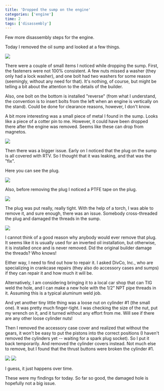 ```yaml
---
title: 'Dropped the sump on the engine'
categories: ['engine']
time: 2
tags: ['disassembly']
---
```


Few more disassembly steps for the engine.

<!-- more -->

Today I removed the oil sump and looked at a few things.

![](0-removed-the-sump.jpeg)

There were a couple of small items I noticed while dropping the sump. First, the fasteners were not 100% consistent. A few nuts missed a washer (they only had a lock washer), and one bolt had two washers for some reason (seemingly, without any need for that). It's nothing, of course, but might be telling a bit about the attention to the details of the builder.

Also, one bolt on the bottom is installed "reverse" (from what I understand, the convention is to insert bolts from the left when an engine is vertically on the stand). Could be done for clearance reasons, however, I don't know.

A bit more interesting was a small piece of metal I found in the sump. Looks like a piece of a cotter pin to me. However, it could have been dropped there after the engine was removed. Seems like these can drop from magnetos.

![](1-piece-of-metal.jpeg)

Then there was a bigger issue. Early on I noticed that the plug on the sump is all covered with RTV. So I thought that it was leaking, and that was the "fix".

Here you can see the plug.

![](2-plug-siliconed.jpeg)

Also, before removing the plug I noticed a PTFE tape on the plug.

![](3-ptfe-tape.jpeg)

The plug was put really, really tight. With the help of a torch, I was able to remove it, and sure enough, there was an issue. Somebody cross-threaded the plug and damaged the threads in the sump.

![](4-damaged-threads.jpeg)

I cannot think of a good reason why anybody would ever remove that plug. It seems like it is usually used for an inverted oil installation, but otherwise, it is installed once and is never removed. Did the original builder damage the threads? Who knows!

Either way, I need to find out how to repair it. I asked DivCo, Inc., who are specializing in crankcase repairs (they also do accessory cases and sumps) if they can repair it and how much it will be.

Alternatively, I am considering bringing it to a local car shop that can TIG weld the hole, and I can make a new hole with the 1/2" NPT pipe threads in it. Assuming this is a typical aluminum weld job.

And yet another tiny little thing was a loose nut on cylinder #1 (the small one). It was pretty much finger-tight. I was checking the size of the nut, put my wrench on it, and it turned without any effort from me. Will see if there are any other loose cylinder nuts!

Then I removed the accessory case cover and realized that without the gears, it won't be easy to put the pistons into the correct positions (I haven't removed the cylinders yet -- waiting for a spark plug socket). So I put it back temporarily. And removed the cylinder covers instead. Not much else to remove, but I found that the thrust buttons were broken the cylinder #1.

![](5-damaged-thrust-button.jpeg)
![](6-damaged-thrust-button-2.jpeg)

I guess, it just happens over time.

These were my findings for today. So far so good, the damaged hole is hopefully not a big issue.
